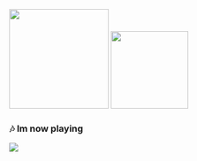 <div align='rigth'>
  <img height="180em" src="https://github-readme-stats.vercel.app/api?username=hyduez&show_icons=true&hide_border=true&&count_private=true&include_all_commits=true" />
  <img height="140em" src="https://github-readme-stats.vercel.app/api/top-langs/?username=hyduez&layout=compact&hide_border=true" />
</div>

### 🎶 Im now playing
<img src="https://spotify-hyduez.vercel.app/api/spotify?background_color=transparent&border_color=transparent">
